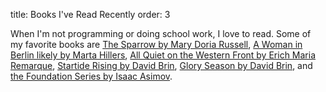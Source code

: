 title: Books I've Read Recently
order: 3

When I'm not programming or doing school work, I love to read. Some of my favorite
books are [The Sparrow by Mary Doria Russell](https://en.wikipedia.org/wiki/The_Sparrow_(novel)),
[A Woman in Berlin likely by Marta Hillers](https://en.wikipedia.org/wiki/A_Woman_in_Berlin),
[All Quiet on the Western Front by Erich Maria Remarque](https://en.wikipedia.org/wiki/All_Quiet_on_the_Western_Front),
[Startide Rising by David Brin](https://en.wikipedia.org/wiki/Startide_Rising),
[Glory Season by David Brin](https://en.wikipedia.org/wiki/Glory_Season),
and [the Foundation Series by Isaac Asimov](https://en.wikipedia.org/wiki/Foundation_series).
